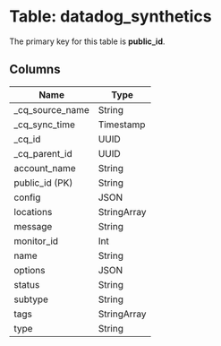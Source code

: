 # Table: datadog_synthetics



The primary key for this table is **public_id**.


## Columns
| Name          | Type          |
| ------------- | ------------- |
|_cq_source_name|String|
|_cq_sync_time|Timestamp|
|_cq_id|UUID|
|_cq_parent_id|UUID|
|account_name|String|
|public_id (PK)|String|
|config|JSON|
|locations|StringArray|
|message|String|
|monitor_id|Int|
|name|String|
|options|JSON|
|status|String|
|subtype|String|
|tags|StringArray|
|type|String|